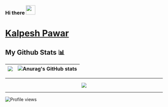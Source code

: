 ### Hi there <img src="https://raw.githubusercontent.com/MartinHeinz/MartinHeinz/master/wave.gif" width="30px">
# [Kalpesh Pawar](https://kalpesh521.github.io/)

<!--
**kalpesh521/kalpesh521** is a ✨ _special_ ✨ repository because its `README.md` (this file) appears on your GitHub profile.

Here are some ideas to get you started:

- 🔭 I’m currently working on ...
- 🌱 I’m currently learning ...
- 👯 I’m looking to collaborate on ...
- 🤔 I’m looking for help with ...
- 💬 Ask me about ...
- 📫 How to reach me: ...
- 😄 Pronouns: ...
- ⚡ Fun fact: ...
-->

 
  
## My Github Stats 📊
|<img src="https://github-readme-streak-stats.herokuapp.com/?user=kalpesh521&theme=algolia&hide_border=true"/>|![Anurag's GitHub stats](https://github-readme-stats.vercel.app/api?username=kalpesh521&theme=algolia&show_icons=true&hide_border=true)|
|---|---|
---
<p align="center"> 
<img src="https://github-readme-stats.vercel.app/api/top-langs/?username=kalpesh521&show_icons=true&theme=radical&layout=compact&langs_count=30&hide_border=true&card_width=450"><br>
 
</p>
 
---  
![Profile views](https://gpvc.arturio.dev/kalpesh521)

 

